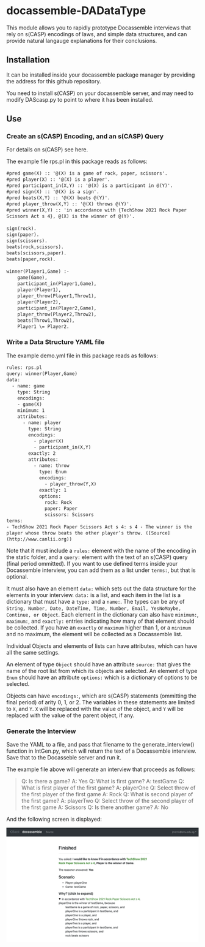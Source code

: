 # docassemble-DADataType

This module allows you to rapidly prototype Docassemble interviews that rely on s(CASP) encodings of laws,
and simple data structures, and can provide natural langauge explanations for their conclusions.

## Installation

It can be installed inside your docassemble package manager by providing the address for this github repository.

You need to install s(CASP) on your docassemble server, and may need to modify DAScasp.py to point to where it has been installed.

## Use

### Create an s(CASP) Encoding, and an s(CASP) Query

For details on s(CASP) see here.

The example file rps.pl in this package reads as follows:

```
#pred game(X) :: '@(X) is a game of rock, paper, scissors'.
#pred player(X) :: '@(X) is a player'.
#pred participant_in(X,Y) :: '@(X) is a participant in @(Y)'.
#pred sign(X) :: '@(X) is a sign'.
#pred beats(X,Y) :: '@(X) beats @(Y)'.
#pred player_throw(X,Y) :: '@(X) throws @(Y)'.
#pred winner(X,Y) :: 'in accordance with {TechShow 2021 Rock Paper Scissors Act s 4}, @(X) is the winner of @(Y)'.

sign(rock).
sign(paper).
sign(scissors).
beats(rock,scissors).
beats(scissors,paper).
beats(paper,rock).

winner(Player1,Game) :-
    game(Game),
    participant_in(Player1,Game),
    player(Player1),
    player_throw(Player1,Throw1),
    player(Player2),
    participant_in(Player2,Game),
    player_throw(Player2,Throw2),
    beats(Throw1,Throw2),
    Player1 \= Player2.
```

### Write a Data Structure YAML file

The example demo.yml file in this package reads as follows:

```
rules: rps.pl
query: winner(Player,Game)
data:
  - name: game
    type: String
    encodings:
    - game(X)
    minimum: 1
    attributes:
      - name: player
        type: String
        encodings:
          - player(X)
          - participant_in(X,Y)
        exactly: 2
        attributes:
          - name: throw
            type: Enum
            encodings:
              - player_throw(Y,X)
            exactly: 1
            options:
              rock: Rock
              paper: Paper
              scissors: Scissors
terms:
- TechShow 2021 Rock Paper Scissors Act s 4: s 4 - The winner is the player whose throw beats the other player’s throw. ([Source](http://www.canlii.org))
```

Note that it must include a `rules:` element with the name of the encoding in the static folder, and a `query:` element with the text of an s(CASP)
query (final period ommitted). If you want to use defined terms inside your Docassemble interview, you can add them as a list under `terms:`, but
that is optional.

It must also have an element `data:` which sets out the data structure for the elements in your interview.  `data:` is a list, and each item in the list
is a dictionary that must have a `type:` and a `name:`. The types can be any of `String, Number, Date, DateTime, Time, Number, Email, YesNoMaybe, Continue, or Object`.
Each element in the dictionary can also have `minimum:`, `maximum:`, and `exactly:` entries indicating how many of that element should be collected.
If you have an `exactly` or `maximum` higher than 1, or a `minimum` and no maximum, the element will be collected as a Docassemble list.

Individual Objects and elements of lists can have attributes, which can have all the same settings.

An element of type `Object` should have an attribute `source:` that gives the name of the root list from which its objects are selected.
An element of type `Enum` should have an attribute `options:` which is a dictionary of options to be selected.

Objects can have `encodings:`, which are s(CASP) statements (ommitting the final period) of arity 0, 1, or 2. The variables in these statements are limited to `X`, and `Y`.
`X` will be replaced with the value of the object, and `Y` will be replaced with the value of the parent object, if any.

### Generate the Interview

Save the YAML to a file, and pass that filename to the generate_interview() function in IntGen.py, which will return the text of a Docassemble interview. Save that to the
Docasseble server and run it.

The example file above will generate an interview that proceeds as follows:

> Q: Is there a game?
> A: Yes
> Q: What is first game?
> A: testGame
> Q: What is first player of the first game?
> A: playerOne
> Q: Select throw of the first player of the first game
> A: Rock
> Q: What is second player of the first game?
> A: playerTwo
> Q: Select throw of the second player of the first game
> A: Scissors
> Q: Is there another game?
> A: No

And the following screen is displayed:

![screenshot](screenshot.png)
